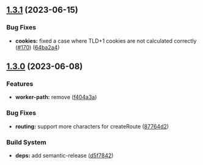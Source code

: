 ## [1.3.1](https://github.com/fingerprintjs/fingerprintjs-pro-cloudflare-worker/compare/v1.3.0...v1.3.1) (2023-06-15)


### Bug Fixes

* **cookies:** fixed a case where TLD+1 cookies are not calculated correctly ([#170](https://github.com/fingerprintjs/fingerprintjs-pro-cloudflare-worker/issues/170)) ([64ba2a4](https://github.com/fingerprintjs/fingerprintjs-pro-cloudflare-worker/commit/64ba2a41baad77a9d2949e1e964f5f872dc6400f))

## [1.3.0](https://github.com/fingerprintjs/fingerprintjs-pro-cloudflare-worker/compare/v1.2.0...v1.3.0) (2023-06-08)


### Features

* **worker-path:** remove ([f404a3a](https://github.com/fingerprintjs/fingerprintjs-pro-cloudflare-worker/commit/f404a3a87cfd1d6df8244e4291301a1b69102ad1))


### Bug Fixes

* **routing:** support more characters for createRoute ([87764d2](https://github.com/fingerprintjs/fingerprintjs-pro-cloudflare-worker/commit/87764d29ebce8d56f71feb7c7dff5328fa4e2133))


### Build System

* **deps:** add semantic-release ([d5f7842](https://github.com/fingerprintjs/fingerprintjs-pro-cloudflare-worker/commit/d5f784269e50617eb58f56f577c06536b2cec179))
